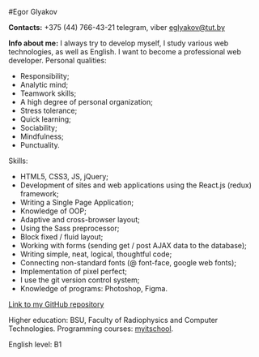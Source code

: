 #Egor Glyakov

**Contacts:**
 +375 (44) 766-43-21  telegram, viber
 eglyakov@tut.by

**Info about me:**
I always try to develop myself, I study various web technologies, as well as English. I want to become a professional web developer.
Personal qualities:
- Responsibility;
- Analytic mind;
- Teamwork skills;
- A high degree of personal organization;
- Stress tolerance;
- Quick learning;
- Sociability;
- Mindfulness;
- Punctuality.

Skills:
- HTML5, CSS3, JS, jQuery;
- Development of sites and web applications using the React.js (redux) framework;
- Writing a Single Page Application;
- Knowledge of OOP;
- Adaptive and cross-browser layout;
- Using the Sass preprocessor;
- Block fixed / fluid layout;
- Working with forms (sending get / post AJAX data to the database);
- Writing simple, neat, logical, thoughtful code;
- Connecting non-standard fonts (@ font-face, google web fonts);
- Implementation of pixel perfect;
- I use the git version control system;
- Knowledge of programs: Photoshop, Figma.

[Link to my GitHub repository](https://github.com/eglyakov?tab=repositories)


Higher education: BSU, Faculty of Radiophysics and Computer Technologies.
Programming courses: [myitschool](https://myitschool.by/?gclid=CjwKCAiAm-2BBhANEiwAe7eyFEfv1jvpFVM6qEuIxPonCFCZjErZs08EZx1sYkRHBzHm4r_rSSOmdRoCJG8QAvD_BwE).

English level: B1